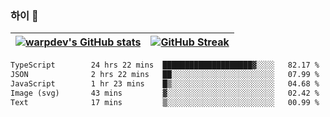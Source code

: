 
### 하이 👋
[![warpdev's GitHub stats](https://github-readme-stats.vercel.app/api?username=warpdev&show_icons=true&theme=vue-dark)](#) |[![GitHub Streak](https://github-readme-streak-stats.herokuapp.com/?user=warpdev&theme=dark)](#)
--- | --- |
<!--START_SECTION:waka-->

```txt
TypeScript        24 hrs 22 mins  ████████████████████▓░░░░   82.17 %
JSON              2 hrs 22 mins   ██░░░░░░░░░░░░░░░░░░░░░░░   07.99 %
JavaScript        1 hr 23 mins    █▒░░░░░░░░░░░░░░░░░░░░░░░   04.68 %
Image (svg)       43 mins         ▓░░░░░░░░░░░░░░░░░░░░░░░░   02.42 %
Text              17 mins         ▒░░░░░░░░░░░░░░░░░░░░░░░░   00.99 %
```

<!--END_SECTION:waka-->

<!--
**warpdev/warpdev** is a ✨ _special_ ✨ repository because its `README.md` (this file) appears on your GitHub profile.

Here are some ideas to get you started:

- 🔭 I’m currently working on ...
- 🌱 I’m currently learning ...
- 👯 I’m looking to collaborate on ...
- 🤔 I’m looking for help with ...
- 💬 Ask me about ...
- 📫 How to reach me: ...
- 😄 Pronouns: ...
- ⚡ Fun fact: ...
-->
